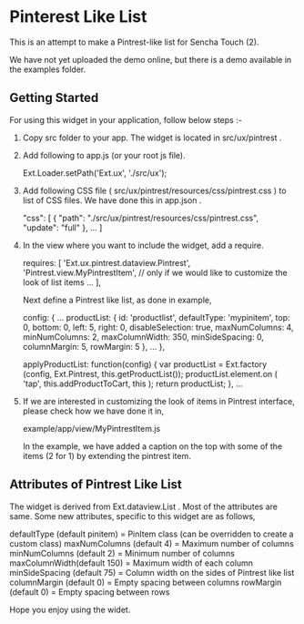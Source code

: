 Pinterest Like List
===================

This is an attempt to make a Pintrest-like list for Sencha Touch (2). 

We have not yet uploaded the demo online, but there is a demo available in the examples folder.

Getting Started
---------------

For using this widget in your application, follow below steps :-

1. Copy src folder to your app. The widget is located in src/ux/pintrest .
 
2. Add following to app.js (or your root js file).

    Ext.Loader.setPath('Ext.ux', './src/ux');

3. Add following CSS file ( src/ux/pintrest/resources/css/pintrest.css ) to list of CSS files. We have done this in app.json .

    "css": [
        {
            "path": "./src/ux/pintrest/resources/css/pintrest.css",
            "update": "full"
        },
        ...
    ]

4. In the view where you want to include the widget, add a require.
 
    requires: [
        'Ext.ux.pintrest.dataview.Pintrest',
        'Pintrest.view.MyPintrestItem', // only if we would like to customize the look of list items
        ...
    ],

    Next define a Pintrest like list, as done in example,

    config: {
        ...
        productList: {
            id: 'productlist',
            defaultType: 'mypinitem',
            top: 0,
            bottom: 0,
            left: 5,
            right: 0,
            disableSelection: true,
            maxNumColumns: 4,
            minNumColumns: 2,
            maxColumnWidth: 350,
            minSideSpacing: 0,
            columnMargin: 5,
            rowMargin: 5
        },
        ...
    },

    applyProductList: function(config) {
        var productList = Ext.factory (config, Ext.Pintrest, this.getProductList());
        productList.element.on ( 'tap', this.addProductToCart, this );
        return productList;
    },
    ...


5. If we are interested in customizing the look of items in Pintrest interface, please check how we have done it in,

   example/app/view/MyPintrestItem.js

   In the example, we have added a caption on the top with some of the items (2 for 1) by extending the pintrest item.


Attributes of Pintrest Like List
--------------------------------

The widget is derived from Ext.dataview.List . Most of the attributes are same. Some new attributes, specific to this widget are as follows,

defaultType (default pinitem) = PinItem class (can be overridden to create a custom class)
maxNumColumns (default 4) = Maximum number of columns
minNumColumns (default 2) = Minimum number of columns
maxColumnWidth(default 150) = Maximum width of each column
minSideSpacing (default 75) = Column width on the sides of Pintrest like list
columnMargin (default 0) = Empty spacing between columns 
rowMargin (default 0) = Empty spacing between rows


Hope you enjoy using the widet. 
